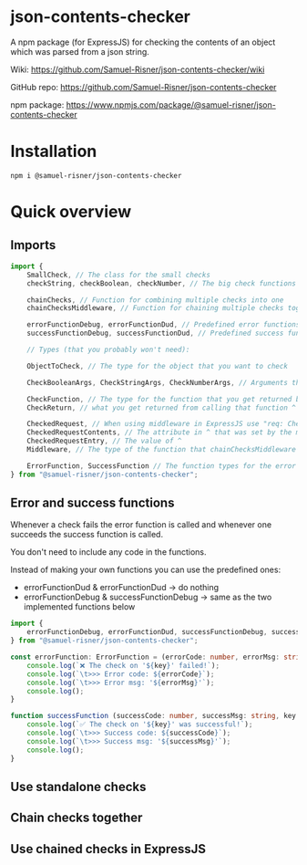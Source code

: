 # json-contents-checker

A npm package (for ExpressJS) for checking the contents of an object which was parsed from a json string.

Wiki: https://github.com/Samuel-Risner/json-contents-checker/wiki

GitHub repo: https://github.com/Samuel-Risner/json-contents-checker

npm package: https://www.npmjs.com/package/@samuel-risner/json-contents-checker

# Installation

```shell
npm i @samuel-risner/json-contents-checker
```

# Quick overview

## Imports

```TypeScript
import {
    SmallCheck, // The class for the small checks
    checkString, checkBoolean, checkNumber, // The big check functions

    chainChecks, // Function for combining multiple checks into one
    chainChecksMiddleware, // Function for chaining multiple checks together and using them as ExpressJS middleware

    errorFunctionDebug, errorFunctionDud, // Predefined error functions
    successFunctionDebug, successFunctionDud, // Predefined success functions

    // Types (that you probably won't need):

    ObjectToCheck, // The type for the object that you want to check

    CheckBooleanArgs, CheckStringArgs, CheckNumberArgs, // Arguments that the big check functions take

    CheckFunction, // The type for the function that you get returned by calling one of: SmallCheck.combine, checkString, checkBoolean, checkNumber
    CheckReturn, // what you get returned from calling that function ^

    CheckedRequest, // When using middleware in ExpressJS use "req: CheckedRequest" instead of "req: Request"
    CheckedRequestContents, // The attribute in ^ that was set by the middleware
    CheckedRequestEntry, // The value of ^
    Middleware, // The type of the function that chainChecksMiddleware returns

    ErrorFunction, SuccessFunction // The function types for the error and success functions
} from "@samuel-risner/json-contents-checker";
```

## Error and success functions

Whenever a check fails the error function is called and whenever one succeeds the success function is called.

You don't need to include any code in the functions.

Instead of making your own functions you can use the predefined ones:

 - errorFunctionDud & errorFunctionDud -> do nothing
 - errorFunctionDebug & successFunctionDebug -> same as the two implemented functions below

```TypeScript
import {
    errorFunctionDebug, errorFunctionDud, successFunctionDebug, successFunctionDud,
} from "@samuel-risner/json-contents-checker";
```

```TypeScript
const errorFunction: ErrorFunction = (errorCode: number, errorMsg: string, key: string): void => {
    console.log(`❌ The check on '${key}' failed!`);
    console.log(`\t>>> Error code: ${errorCode}`);
    console.log(`\t>>> Error msg: '${errorMsg}'`);
    console.log();
}

function successFunction (successCode: number, successMsg: string, key: string): void {
    console.log(`✅ The check on '${key}' was successful!`);
    console.log(`\t>>> Success code: ${successCode}`);
    console.log(`\t>>> Success msg: '${successMsg}'`);
    console.log();
}
```

## Use standalone checks

## Chain checks together

## Use chained checks in ExpressJS
